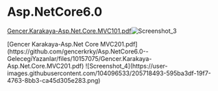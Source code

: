 # Asp.NetCore6.0

[Gencer.Karakaya-Asp.Net.Core.MVC101.pdf](https://github.com/gencerkrky/Asp.NetCore6.0--GelecegiYazanlar/files/10140735/Gencer.Karakaya-Asp.Net.Core.MVC101.pdf)![Screenshot_3](https://user-images.githubusercontent.com/104096533/205284970-92e0fdfc-a385-46a2-aeda-b870255cdc36.png)
</hr>
[Gencer Karakaya-Asp.Net Core MVC201.pdf](https://github.com/gencerkrky/Asp.NetCore6.0--GelecegiYazanlar/files/10157075/Gencer.Karakaya-Asp.Net.Core.MVC201.pdf)
![Screenshot_4](https://user-images.githubusercontent.com/104096533/205718493-595ba3df-19f7-4763-8bb3-ca45d305e283.png)
</hr>

